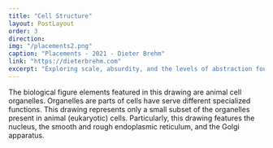 ```yaml
---
title: "Cell Structure"
layout: PostLayout
order: 3
direction:
img: "/placements2.png"
caption: "Placements - 2021 - Dieter Brehm"
link: "https://dieterbrehm.com"
excerpt: "Exploring scale, absurdity, and the levels of abstraction found in biology textbooks through juxtaposing cell elements and rural environments."
---
```


The biological figure elements featured in this drawing are animal cell organelles. Organelles are parts of cells have serve different specialized functions. This drawing represents only a small subset of the organelles present in animal (eukaryotic) cells. Particularly, this drawing features the nucleus, the smooth and rough endoplasmic reticulum, and the Golgi apparatus.